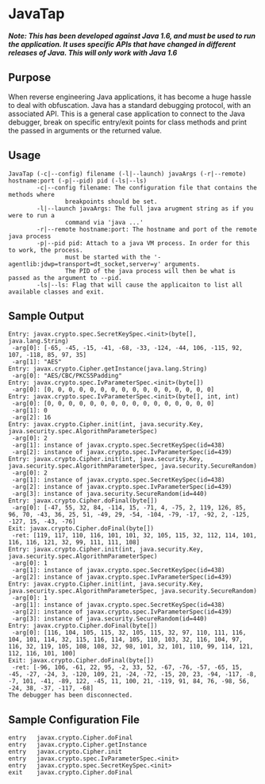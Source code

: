 JavaTap
=========

___Note: This has been developed against Java 1.6, and must be used to run the application. It uses specific APIs that have changed in different releases of Java. This will only work with Java 1.6___

Purpose
-------
When reverse engineering Java applications, it has become a huge hassle to deal with obfuscation. Java has a standard debugging protocol, with an associated API. This is a general case application to connect to the Java debugger, break on specific entry/exit points for class methods and print the passed in arguments or the returned value.

Usage
-----
    JavaTap (-c|--config) filename (-l|--launch) javaArgs (-r|--remote) hostname:port (-p|--pid) pid (-ls|--ls)
            -c|--config filename: The configuration file that contains the methods where
                    breakpoints should be set.
            -l|--launch javaArgs: The full java arugment string as if you were to run a
                    command via 'java ...'
            -r|--remote hostname:port: The hostname and port of the remote java process
            -p|--pid pid: Attach to a java VM process. In order for this to work, the process.
                    must be started with the '-agentlib:jdwp=transport=dt_socket,server=y' arguments.
                    The PID of the java process will then be what is passed as the argument to --pid.
            -ls|--ls: Flag that will cause the applicaiton to list all available classes and exit.
	
Sample Output
-------------
    Entry: javax.crypto.spec.SecretKeySpec.<init>(byte[], java.lang.String)
     -arg[0]: [-65, -45, -15, -41, -68, -33, -124, -44, 106, -115, 92, 107, -118, 85, 97, 35]
     -arg[1]: "AES"
    Entry: javax.crypto.Cipher.getInstance(java.lang.String)
     -arg[0]: "AES/CBC/PKCS5Padding"
    Entry: javax.crypto.spec.IvParameterSpec.<init>(byte[])
     -arg[0]: [0, 0, 0, 0, 0, 0, 0, 0, 0, 0, 0, 0, 0, 0, 0, 0]
    Entry: javax.crypto.spec.IvParameterSpec.<init>(byte[], int, int)
     -arg[0]: [0, 0, 0, 0, 0, 0, 0, 0, 0, 0, 0, 0, 0, 0, 0, 0]
     -arg[1]: 0
     -arg[2]: 16
    Entry: javax.crypto.Cipher.init(int, java.security.Key, java.security.spec.AlgorithmParameterSpec)
     -arg[0]: 2
     -arg[1]: instance of javax.crypto.spec.SecretKeySpec(id=438)
     -arg[2]: instance of javax.crypto.spec.IvParameterSpec(id=439)
    Entry: javax.crypto.Cipher.init(int, java.security.Key, java.security.spec.AlgorithmParameterSpec, java.security.SecureRandom)
     -arg[0]: 2
     -arg[1]: instance of javax.crypto.spec.SecretKeySpec(id=438)
     -arg[2]: instance of javax.crypto.spec.IvParameterSpec(id=439)
     -arg[3]: instance of java.security.SecureRandom(id=440)
    Entry: javax.crypto.Cipher.doFinal(byte[])
     -arg[0]: [-47, 55, 32, 84, -114, 15, -71, 4, -75, 2, 119, 126, 85, 96, 70, -43, 36, 25, 51, -49, 29, -54, -104, -79, -17, -92, 2, -125, -127, 15, -43, -76]
    Exit: javax.crypto.Cipher.doFinal(byte[])
     -ret: [119, 117, 110, 116, 101, 101, 32, 105, 115, 32, 112, 114, 101, 116, 116, 121, 32, 99, 111, 111, 108]
    Entry: javax.crypto.Cipher.init(int, java.security.Key, java.security.spec.AlgorithmParameterSpec)
     -arg[0]: 1
     -arg[1]: instance of javax.crypto.spec.SecretKeySpec(id=438)
     -arg[2]: instance of javax.crypto.spec.IvParameterSpec(id=439)
    Entry: javax.crypto.Cipher.init(int, java.security.Key, java.security.spec.AlgorithmParameterSpec, java.security.SecureRandom)
     -arg[0]: 1
     -arg[1]: instance of javax.crypto.spec.SecretKeySpec(id=438)
     -arg[2]: instance of javax.crypto.spec.IvParameterSpec(id=439)
     -arg[3]: instance of java.security.SecureRandom(id=440)
    Entry: javax.crypto.Cipher.doFinal(byte[])
     -arg[0]: [116, 104, 105, 115, 32, 105, 115, 32, 97, 110, 111, 116, 104, 101, 114, 32, 115, 116, 114, 105, 110, 103, 32, 116, 104, 97, 116, 32, 119, 105, 108, 108, 32, 98, 101, 32, 101, 110, 99, 114, 121, 112, 116, 101, 100]
    Exit: javax.crypto.Cipher.doFinal(byte[])
     -ret: [-96, 106, -61, 22, 95, -2, 33, 52, -67, -76, -57, -65, 15, -45, -27, -24, 3, -120, 109, 21, -24, -72, -15, 20, 23, -94, -117, -8, -7, 101, -41, -89, 122, -45, 11, 100, 21, -119, 91, 84, 76, -98, 56, -24, 38, -37, -117, -68]
    The debugger has been disconnected.
Sample Configuration File
-------------------------
    entry   javax.crypto.Cipher.doFinal
    entry   javax.crypto.Cipher.getInstance
    entry   javax.crypto.Cipher.init
    entry   javax.crypto.spec.IvParameterSpec.<init>
    entry   javax.crypto.spec.SecretKeySpec.<init>
    exit    javax.crypto.Cipher.doFinal